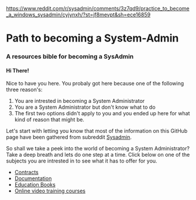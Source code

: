 https://www.reddit.com/r/sysadmin/comments/3z7qd9/practice_to_become_a_windows_sysadmin/cyjynxh/?st=jf8mevpt&sh=ece16859

# Path to becoming a System-Admin
### A resources bible for becoming a SysAdmin

#### Hi There!

Nice to have you here.
You probaly got here because one of the following three reason's:
1. You are intrested in becoming a System Administrator
1. You are a System Administrator but don't know what to do
1. The first two options didn't apply to you and you ended up here for what kind of reason that might be.

Let's start with letting you know that most of the information on this GitHub page have been gathered from subreddit [Sysadmin](https://www.reddit.com/r/sysadmin/).

So shall we take a peek into the world of becoming a System Administrator?
Take a deep breath and lets do one step at a time.
Click below on one of the subjects you are intrested in to see what it has to offer for you.

* [Contracts](https://github.com/MartijnHoekstra2/Path-to-becoming-a-System-Admin/blob/master/Contracts.md)
* [Documentation](https://github.com/MartijnHoekstra2/Path-to-becoming-a-System-Admin/blob/master/Documentation.md)
* [Education Books](https://github.com/MartijnHoekstra2/Path-to-becoming-a-System-Admin/blob/master/Education%20Books.md)
* [Online video training courses](https://github.com/MartijnHoekstra2/Path-to-becoming-a-System-Admin/blob/master/Online%20video%20training%20courses.md)

